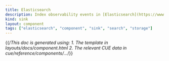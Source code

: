 ```yaml
---
title: Elasticsearch
description: Index observability events in [Elasticsearch](https://www.elastic.co/elasticsearch)
kind: sink
layout: component
tags: ["elasticsearch", "component", "sink", "search", "storage"]
---
```


{{/*This doc is generated using:
     1. The template in layouts/docs/component.html
2. The relevant CUE data in cue/reference/components/...*/}}
